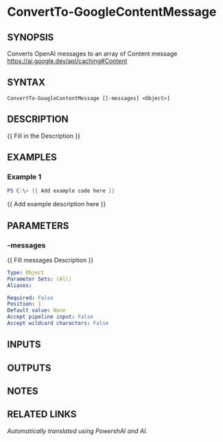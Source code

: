 ﻿---
external help file: powershai-help.xml
Module Name: powershai
online version:
schema: 2.0.0
---

# ConvertTo-GoogleContentMessage

## SYNOPSIS
Converts OpenAI messages to an array of Content message
https://ai.google.dev/api/caching#Content

## SYNTAX

```
ConvertTo-GoogleContentMessage [[-messages] <Object>]
```

## DESCRIPTION
{{ Fill in the Description }}

## EXAMPLES

### Example 1
```powershell
PS C:\> {{ Add example code here }}
```

{{ Add example description here }}

## PARAMETERS

### -messages
{{ Fill messages Description }}

```yaml
Type: Object
Parameter Sets: (All)
Aliases:

Required: False
Position: 1
Default value: None
Accept pipeline input: False
Accept wildcard characters: False
```

## INPUTS

## OUTPUTS

## NOTES

## RELATED LINKS



_Automatically translated using PowershAI and AI._
